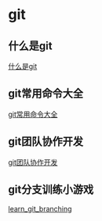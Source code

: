# git

## 什么是git
[什么是git](./git-intro.md)

## git常用命令大全
[git常用命令大全](./git.md)

## git团队协作开发
[git团队协作开发](./git-team.md)


## git分支训练小游戏
[learn_git_branching](https://learngitbranching.js.org/)